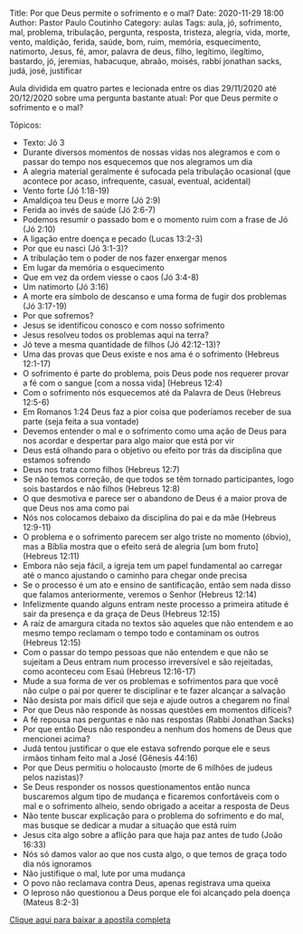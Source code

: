 Title: Por que Deus permite o sofrimento e o mal?
Date: 2020-11-29 18:00
Author: Pastor Paulo Coutinho
Category: aulas
Tags: aula, jó, sofrimento, mal, problema, tribulação, pergunta, resposta, tristeza, alegria, vida, morte, vento, maldição, ferida, saúde, bom, ruim, memória, esquecimento, natimorto, Jesus, fé, amor, palavra de deus, filho, legítimo, ilegítimo, bastardo, jó, jeremias, habacuque, abraão, moisés, rabbi jonathan sacks, judá, josé, justificar

Aula dividida em quatro partes e lecionada entre os dias 29/11/2020 até 20/12/2020 sobre uma pergunta bastante atual: Por que Deus permite o sofrimento e o mal?

Tópicos:

- Texto: Jó 3
- Durante diversos momentos de nossas vidas nos alegramos e com o passar do tempo nos esquecemos que nos alegramos um dia
- A alegria material geralmente é sufocada pela tribulação ocasional (que acontece por acaso, infrequente, casual, eventual, acidental)
- Vento forte (Jó 1:18-19)
- Amaldiçoa teu Deus e morre (Jó 2:9)
- Ferida ao invés de saúde (Jó 2:6-7)
- Podemos resumir o passado bom e o momento ruim com a frase de Jó (Jó 2:10)
- A ligação entre doença e pecado (Lucas 13:2-3)
- Por que eu nasci (Jó 3:1-3)?
- A tribulação tem o poder de nos fazer enxergar menos
- Em lugar da memória o esquecimento
- Que em vez da ordem viesse o caos (Jó 3:4-8)
- Um natimorto (Jó 3:16)
- A morte era símbolo de descanso e uma forma de fugir dos problemas (Jó 3:17-19)
- Por que sofremos?
- Jesus se identificou conosco e com nosso sofrimento
- Jesus resolveu todos os problemas aqui na terra?
- Jó teve a mesma quantidade de filhos (Jó 42:12-13)?
- Uma das provas que Deus existe e nos ama é o sofrimento (Hebreus 12:1-17)
- O sofrimento é parte do problema, pois Deus pode nos requerer provar a fé com o sangue [com a nossa vida] (Hebreus 12:4)
- Com o sofrimento nós esquecemos até da Palavra de Deus (Hebreus 12:5-6)
- Em Romanos 1:24 Deus faz a pior coisa que poderíamos receber de sua parte (seja feita a sua vontade)
- Devemos entender o mal e o sofrimento como uma ação de Deus para nos acordar e despertar para algo maior que está por vir
- Deus está olhando para o objetivo ou efeito por trás da disciplina que estamos sofrendo
- Deus nos trata como filhos (Hebreus 12:7)
- Se não temos correção, de que todos se têm tornado participantes, logo sois bastardos e não filhos (Hebreus 12:8)
- O que desmotiva e parece ser o abandono de Deus é a maior prova de que Deus nos ama como pai
- Nós nos colocamos debaixo da disciplina do pai e da mãe (Hebreus 12:9-11)
- O problema e o sofrimento parecem ser algo triste no momento (óbvio), mas a Bíblia mostra que o efeito será de alegria [um bom fruto] (Hebreus 12:11)
- Embora não seja fácil, a igreja tem um papel fundamental ao carregar até o manco ajustando o caminho para chegar onde precisa
- Se o processo é um ato e ensino de santificação, então sem nada disso que falamos anteriormente, veremos o Senhor (Hebreus 12:14)
- Infelizmente quando alguns entram neste processo a primeira atitude é sair da presença e da graça de Deus (Hebreus 12:15)
- A raíz de amargura citada no textos são aqueles que não entendem e ao mesmo tempo reclamam o tempo todo e contaminam os outros (Hebreus 12:15)
- Com o passar do tempo pessoas que não entendem e que não se sujeitam a Deus entram num processo irreversível e são rejeitadas, como aconteceu com Esaú (Hebreus 12:16-17)
- Mude a sua forma de ver os problemas e sofrimentos para que você não culpe o pai por querer te disciplinar e te fazer alcançar a salvação
- Não desista por mais difícil que seja e ajude outros a chegarem no final
- Por que Deus não responde às nossas questões em momentos difíceis?
- A fé repousa nas perguntas e não nas respostas (Rabbi Jonathan Sacks)
- Por que então Deus não respondeu a nenhum dos homens de Deus que mencionei acima?
- Judá tentou justificar o que ele estava sofrendo porque ele e seus irmãos tinham feito mal a José (Gênesis 44:16)
- Por que Deus permitiu o holocausto (morte de 6 milhões de judeus pelos nazistas)?
- Se Deus responder os nossos questionamentos então nunca buscaremos algum tipo de mudança e ficaremos confortáveis com o mal e o sofrimento alheio, sendo obrigado a aceitar a resposta de Deus
- Não tente buscar explicação para o problema do sofrimento e do mal, mas busque se dedicar a mudar a situação que está ruim
- Jesus cita algo sobre a aflição para que haja paz antes de tudo (João 16:33)
- Nós só damos valor ao que nos custa algo, o que temos de graça todo dia nós ignoramos
- Não justifique o mal, lute por uma mudança
- O povo não reclamava contra Deus, apenas registrava uma queixa
- O leproso não questionou a Deus porque ele foi alcançado pela doença (Mateus 8:2-3)


[Clique aqui para baixar a apostila completa](https://www.dropbox.com/s/v9msg9j95vxboa1/Aula%20EBD%20-%20Por%20que%20Deus%20permite%20o%20sofrimento%20e%20o%20mal%20-%2029_11_2020.pdf?dl=1)